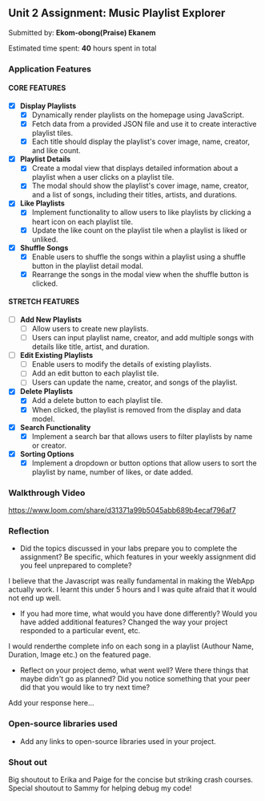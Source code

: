 ## Unit 2 Assignment: Music Playlist Explorer

Submitted by: **Ekom-obong(Praise) Ekanem**

Estimated time spent: **40** hours spent in total

### Application Features

#### CORE FEATURES

- [x] **Display Playlists**
  - [x] Dynamically render playlists on the homepage using JavaScript.
  - [x] Fetch data from a provided JSON file and use it to create interactive playlist tiles.
  - [x] Each title should display the playlist's cover image, name, creator, and like count.

- [x] **Playlist Details**
  - [x] Create a modal view that displays detailed information about a playlist when a user clicks on a playlist tile.
  - [x] The modal should show the playlist's cover image, name, creator, and a list of songs, including their titles, artists, and durations.

- [x] **Like Playlists**
  - [x] Implement functionality to allow users to like playlists by clicking a heart icon on each playlist tile.
  - [x] Update the like count on the playlist tile when a playlist is liked or unliked.

- [x] **Shuffle Songs**
  - [x] Enable users to shuffle the songs within a playlist using a shuffle button in the playlist detail modal.
  - [x] Rearrange the songs in the modal view when the shuffle button is clicked.

#### STRETCH FEATURES

- [ ] **Add New Playlists**
  - [ ] Allow users to create new playlists.
  - [ ] Users can input playlist name, creator, and add multiple songs with details like title, artist, and duration.

- [ ] **Edit Existing Playlists**
  - [ ] Enable users to modify the details of existing playlists.
  - [ ] Add an edit button to each playlist tile.
  - [ ] Users can update the name, creator, and songs of the playlist.

- [x] **Delete Playlists**
  - [x] Add a delete button to each playlist tile.
  - [x] When clicked, the playlist is removed from the display and data model.

- [x] **Search Functionality**
  - [x] Implement a search bar that allows users to filter playlists by name or creator.

- [x] **Sorting Options**
  - [x] Implement a dropdown or button options that allow users to sort the playlist by name, number of likes, or date added.

### Walkthrough Video

https://www.loom.com/share/d31371a99b5045abb689b4ecaf796af7

### Reflection

* Did the topics discussed in your labs prepare you to complete the assignment? Be specific, which features in your weekly assignment did you feel unprepared to complete?

I believe that the Javascript was really fundamental in making the WebApp actually work. I learnt this under 5 hours and I was quite afraid that it would not end up well.

* If you had more time, what would you have done differently? Would you have added additional features? Changed the way your project responded to a particular event, etc.

I would renderthe complete info on each song in a playlist (Authour Name, Duration, Image etc.) on the featured page.

* Reflect on your project demo, what went well? Were there things that maybe didn't go as planned? Did you notice something that your peer did that you would like to try next time?

Add your response here...

### Open-source libraries used

- Add any links to open-source libraries used in your project.

### Shout out

Big shoutout to Erika and Paige for the concise but striking crash courses. Special shoutout to Sammy for helping debug my code!
